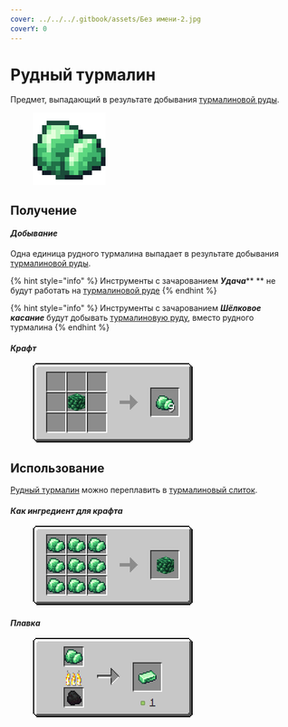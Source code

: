 ```yaml
---
cover: ../../../.gitbook/assets/Без имени-2.jpg
coverY: 0
---
```


# Рудный турмалин

Предмет, выпадающий в результате добывания [турмалиновой руды](../../rudy/turmalinovaya-ruda.md).

<figure><img src="../../../.gitbook/assets/raw_green_ore.png" alt=""><figcaption></figcaption></figure>

## Получение

#### _Добывание_

Одна единица рудного турмалина выпадает в результате добывания [турмалиновой руды](../../rudy/turmalinovaya-ruda.md).

{% hint style="info" %}
Инструменты с зачарованием _**Удача**_** ** не будут работать на [турмалиновой руде](../../rudy/turmalinovaya-ruda.md)
{% endhint %}

{% hint style="info" %}
Инструменты с зачарованием _**Шёлковое касание**_ будут добывать [турмалиновую руду](../../rudy/turmalinovaya-ruda.md), вместо рудного турмалина
{% endhint %}

#### _Крафт_



<figure><img src="../../../.gitbook/assets/raw_green_ore_result-multi.png" alt=""><figcaption></figcaption></figure>

## Использование

[Рудный турмалин](rudnyi-turmalin.md) можно переплавить в [турмалиновый слиток](turmalinovyi-slitok.md).

#### _Как ингредиент для крафта_

<figure><img src="../../../.gitbook/assets/raw_green_ore_block_result-x1.png" alt=""><figcaption></figcaption></figure>

#### _Плавка_

<figure><img src="../../../.gitbook/assets/raw_green_ore_ing.png" alt=""><figcaption></figcaption></figure>
